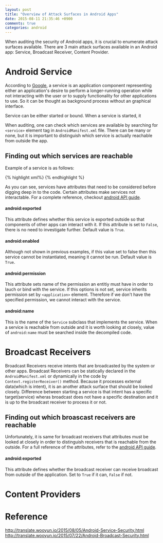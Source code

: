 ```yaml
---
layout: post
title: "Overview of Attack Surfaces in Android Apps"
date: 2015-08-11 21:35:46 +0900
comments: true
categories: android 
---
```


When auditing the security of Android apps, it is crucial to enumerate attack surfaces available. There are 3 main attack surfaces available in an Android app: Service, Broadcast Receiver, Content Provider. 

# Android Service

According to [Google](http://developer.android.com/reference/android/app/Service.html), a service is an application component representing either an application's desire to perform a longer-running operation while not interacting with the user or to supply functionality for other applications to use. So it can be thought as background process without an graphical interface.

Service can be either started or bound. When a service is started, it 

When auditing, one can check which services are available by searching for `<service>` element tag in `AndroidManifest.xml` file. There can be many or none, but it is important to distinguish which service is actually reachable from outside the app. 

## Finding out which services are reachable
Example of a service is as follows:

{% highlight xml%}
<service android:exported="false" android:name=".FotaRegisterService">
	<intent-filter>
		<category android:name="com.sec.android.fotaclient"/>
	</intent-filter>
</service>
{% endhighlight %}

As you can see, services have attributes that need to be considered before digging deep in to the code. Certain attributes make services not interactable. For a complete reference, checkout [android API guide](http://developer.android.com/guide/topics/manifest/service-element.html).

#### android:exported
This attribute defines whether this service is exported outside so that components of other apps can interact with it. If this attribute is set to `False`, there is no need to investigate further. Default value is `True`.

#### android:enabled
Although not shown in previous examples, if this value set to false then this service cannot be instantiated, meaning it cannot be run. Default value is `True`.

#### android:permission
This attribute sets name of the permission an entitiy must have in order to lauch or bind with the service. If this options is not set, service inherits permission set by `<application>` element. Therefore if we don't have the specified permission, we cannot interact with the service. 

#### android:name
This is the name of the `Service` subclass that implements the service. When a service is reachable from outside and it is worth looking at closely, value of `android:name` must be searched inside the decompiled code. 


# Broadcast Receivers
Broadcast Receivers receive intents that are broadcasted by the system or other apps. Broadcast Receivers can be statically declared in the `AndroidManifest.xml` or dynamically in the code by `Context.registerReceiver()` method. Because it processes external data(which is intent), it is an another attack surface that should be looked closely. Difference between starting a service is that intent has a specific target(service) wheras broadcast does not have a specific destination and it is up to the broadcast receiver to process it or not.  

## Finding out which broascast receivers are reachable
Unfortunately, it is same for broadcast receivers that attributes must be looked at closely in order to distinguish receivers that is reachable from the outside. For a full reference of the attributes, refer to the [android API guide](http://developer.android.com/guide/topics/manifest/receiver-element.html).

#### android:exported
This attribute defines whether the broadcast receiver can receive broadcast from outside of the application. Set to `True` if it can, `False` if not. 

# Content Providers

# Reference
http://translate.wooyun.io/2015/08/05/Android-Service-Security.html
http://translate.wooyun.io/2015/07/22/Android-Broadcast-Security.html